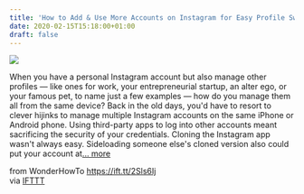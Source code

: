 ```yaml
---
title: 'How to Add & Use More Accounts on Instagram for Easy Profile Switching'
date: 2020-02-15T15:18:00+01:00
draft: false
---
```


[![](https://img.wonderhowto.com/img/83/07/63717105533088/0/add-use-more-accounts-instagram-for-easy-profile-switching.1280x600.jpg)](https://smartphones.gadgethacks.com/how-to/add-use-more-accounts-instagram-for-easy-profile-switching-0168517/)

When you have a personal Instagram account but also manage other profiles — like ones for work, your entrepreneurial startup, an alter ego, or your famous pet, to name just a few examples — how do you manage them all from the same device? Back in the old days, you'd have to resort to clever hijinks to manage multiple Instagram accounts on the same iPhone or Android phone. Using third-party apps to log into other accounts meant sacrificing the security of your credentials. Cloning the Instagram app wasn't always easy. Sideloading someone else's cloned version also could put your account at[... more](https://smartphones.gadgethacks.com/how-to/add-use-more-accounts-instagram-for-easy-profile-switching-0168517/)

  
  
from WonderHowTo https://ift.tt/2Sls6Ij  
via [IFTTT](https://ifttt.com/?ref=da&site=blogger)